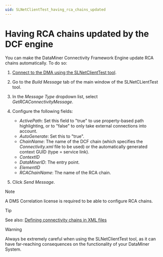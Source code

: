 ```yaml
---
uid: SLNetClientTest_having_rca_chains_updated
---
```


# Having RCA chains updated by the DCF engine

You can make the DataMiner Connectivity Framework Engine update RCA chains automatically. To do so:

1. [Connect to the DMA using the SLNetClientTest tool](xref:Connecting_to_a_DMA_with_the_SLNetClientTest_tool).

1. Go to the *Build Message* tab of the main window of the SLNetCLientTest tool.

1. In the *Message Type* dropdown list, select *GetRCAConnectivityMessage*.

1. Configure the following fields:

   - *ActivePath*: Set this field to "true" to use property-based path highlighting, or to "false" to only take external connections into account.
   - *AutoGenerate*: Set this to "true".
   - *ChainName*: The name of the DCF chain (which specifies the *Connectivity.xml* file to be used) or the automatically generated context GUID (type = service link).
   - *ContextID*
   - *DataMinerID*: The entry point.
   - *ElementID*
   - *RCAChainName*: The name of the RCA chain.

1. Click *Send Message*.

> [!NOTE]
> A DMS Correlation license is required to be able to configure RCA chains.

> [!TIP]
> See also: [Defining connectivity chains in XML files](xref:Defining_connectivity_chains_in_XML_files)

> [!WARNING]
> Always be extremely careful when using the SLNetClientTest tool, as it can have far-reaching consequences on the functionality of your DataMiner System.
